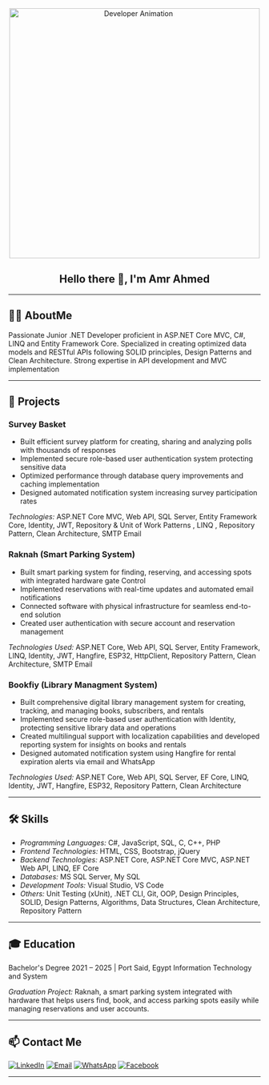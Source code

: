 <div align="center">
  <img src="https://media.tenor.com/GfSX-u7VGM4AAAAC/coding.gif" alt="Developer Animation" width="500px">

  ## Hello there 👋, I'm Amr Ahmed
</div>

---

## 👨‍💻 AboutMe

Passionate Junior .NET Developer proficient in ASP.NET Core MVC, C#, LINQ and Entity Framework Core. Specialized in 
creating optimized data models and RESTful APIs following SOLID principles, Design Patterns and Clean 
Architecture. Strong expertise in API development and MVC implementation

---

## 📂 Projects

### Survey Basket
- Built efficient survey platform for creating, sharing and analyzing polls with thousands of responses
- Implemented secure role-based user authentication system protecting sensitive data
- Optimized performance through database query improvements and caching implementation
- Designed automated notification system increasing survey participation rates

*Technologies:*  ASP.NET Core MVC, Web API, SQL Server, Entity Framework Core, Identity, JWT, 
Repository & Unit of Work Patterns , LINQ , Repository Pattern, Clean Architecture, SMTP Email



### Raknah (Smart Parking System)
- Built smart parking system for finding, reserving, and accessing spots with integrated hardware gate 
Control
- Implemented reservations with real-time updates and automated email notifications
- Connected software with physical infrastructure for seamless end-to-end solution
- Created user authentication with secure account and reservation management

*Technologies Used:* ASP.NET Core, Web API, SQL Server, Entity Framework, LINQ, Identity, JWT, Hangfire, 
ESP32, HttpClient, Repository Pattern, Clean Architecture, SMTP Email



### Bookfiy (Library Managment System)
- Built comprehensive digital library management system for creating, tracking, and managing books,
 subscribers, and rentals
-  Implemented secure role-based user authentication with Identity, protecting sensitive library data and 
operations
- Created multilingual support with localization capabilities and developed reporting system for insights 
on books and rentals
- Designed automated notification system using Hangfire for rental expiration alerts via email and 
WhatsApp

*Technologies Used:* ASP.NET Core, Web API, SQL Server, EF Core, LINQ, Identity, JWT, Hangfire, ESP32, Repository Pattern, Clean Architecture



---

## 🛠 Skills


- *Programming Languages:* C#, JavaScript, SQL, C, C++, PHP
- *Frontend Technologies:* HTML, CSS, Bootstrap, jQuery
- *Backend Technologies:* ASP.NET Core, ASP.NET Core MVC, ASP.NET Web API, LINQ, EF Core
- *Databases:* MS SQL Server, My SQL
- *Development Tools:* Visual Studio, VS Code
- *Others:* Unit Testing (xUnit), .NET CLI, Git, OOP, Design Principles, SOLID, Design Patterns, Algorithms, 
Data Structures, Clean Architecture, Repository Pattern

---

## 🎓 Education

 Bachelor's Degree                                                                                                     2021 – 2025 | Port Said, Egypt
 Information Technology and System

*Graduation Project:* Raknah, a smart parking system integrated with hardware that helps users find, 
book, and access parking spots easily while managing reservations and user accounts.

---

## 📫 Contact Me


[![LinkedIn](https://img.shields.io/badge/LinkedIn-blue?logo=linkedin&style=flat-square)](https://www.linkedin.com/in/amr-ahmed-22a10b244 )
[![Email](https://img.shields.io/badge/Email-purple?logo=gmail&style=flat-square)](amrahmedamer11@gmail.com)
[![WhatsApp](https://img.shields.io/badge/WhatsApp-green?logo=whatsapp&logoColor=white&style=flat-square)](https://wa.me/201029409898) 
[![Facebook](https://img.shields.io/badge/Facebook-blue?logo=facebook&logoColor=white&style=flat-square)](https://www.facebook.com/share/1EfG8z9gqS/?mibextid=wwXIfr)

---
